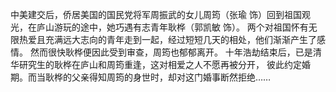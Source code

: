 中美建交后，侨居美国的国民党将军周振武的女儿周筠（张瑜 饰）回到祖国观光，在庐山游玩的途中，她巧遇有志青年耿桦（郭凯敏 饰）。
两个对祖国怀有无限热爱且充满远大志向的青年走到一起，经过短短几天的相处，他们渐渐产生了感情。
然而很快耿桦便因此受到审查，周筠也郁郁离开。
十年浩劫结束后，已是清华研究生的耿桦在庐山和周筠重逢，这对相爱之人不愿再被分开，
彼此约定婚期。而当耿桦的父亲得知周筠的身世时，却对这门婚事断然拒绝…… 
